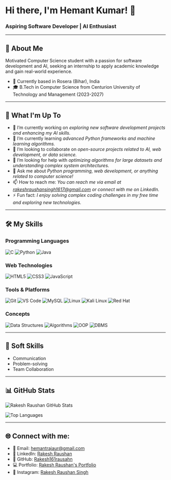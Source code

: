 # Hi there, I'm Hemant Kumar! 👋

### Aspiring Software Developer | AI Enthusiast

---

## 🚀 About Me

Motivated Computer Science student with a passion for software development and AI, seeking an internship to apply academic knowledge and gain real-world experience.

- 📍 Currently based in Rosera (Bihar), India
- 🎓 B.Tech in Computer Science from Centurion University of Technology and Management (2023-2027)

---

## 🚀 What I'm Up To

- 🔭 I’m currently working on *exploring new software development projects and enhancing my AI skills.*
- 🌱 I’m currently learning *advanced Python frameworks and machine learning algorithms.*
- 👯 I’m looking to collaborate on *open-source projects related to AI, web development, or data science.*
- 🤔 I’m looking for help with *optimizing algorithms for large datasets and understanding complex system architectures.*
- 💬 Ask me about *Python programming, web development, or anything related to computer science!*
- 📫 How to reach me: *You can reach me via email at rakeshraushansingh1617@gmail.com or connect with me on LinkedIn.*
- ⚡ Fun fact: *I enjoy solving complex coding challenges in my free time and exploring new technologies.*

---

## 🛠 My Skills




### Programming Languages

![C](https://img.shields.io/badge/C-00599C?style=for-the-badge&logo=c&logoColor=white)
![Python](https://img.shields.io/badge/Python-3776AB?style=for-the-badge&logo=python&logoColor=white)
![Java](https://img.shields.io/badge/Java-007396?style=for-the-badge&logo=java&logoColor=white)

### Web Technologies

![HTML5](https://img.shields.io/badge/HTML5-E34F26?style=for-the-badge&logo=html5&logoColor=white)
![CSS3](https://img.shields.io/badge/CSS3-1572B6?style=for-the-badge&logo=css3&logoColor=white)
![JavaScript](https://img.shields.io/badge/JavaScript-F7DF1E?style=for-the-badge&logo=javascript&logoColor=black)

### Tools & Platforms

![Git](https://img.shields.io/badge/Git-F05032?style=for-the-badge&logo=git&logoColor=white)
![VS Code](https://img.shields.io/badge/VS%20Code-007ACC?style=for-the-badge&logo=visual-studio-code&logoColor=white)
![MySQL](https://img.shields.io/badge/MySQL-4479A1?style=for-the-badge&logo=mysql&logoColor=white)
![Linux](https://img.shields.io/badge/Linux-FCC624?style=for-the-badge&logo=linux&logoColor=black)
![Kali Linux](https://img.shields.io/badge/Kali%20Linux-557C94?style=for-the-badge&logo=kali-linux&logoColor=white)
![Red Hat](https://img.shields.io/badge/Red%20Hat-EE0000?style=for-the-badge&logo=red-hat&logoColor=white)

### Concepts

![Data Structures](https://img.shields.io/badge/Data%20Structures-orange?style=for-the-badge)
![Algorithms](https://img.shields.io/badge/Algorithms-blue?style=for-the-badge)
![OOP](https://img.shields.io/badge/OOP-green?style=for-the-badge)
![DBMS](https://img.shields.io/badge/DBMS-red?style=for-the-badge)

---

## 🤝 Soft Skills

- Communication
- Problem-solving
- Team Collaboration

---

## 📊 GitHub Stats

![Rakesh Raushan GitHub Stats](https://github-readme-stats.vercel.app/api?username=Rakesh161rausahn&show_icons=true&theme=dark)

![Top Languages](https://github-readme-stats.vercel.app/api/top-langs/?username=Rakesh161rausahn&layout=compact&theme=dark)

---

## 🌐 Connect with me:

- 📧 Email: hemantrajaur@gmail.com
- 💼 LinkedIn: [Rakesh Raushan](https://www.linkedin.com/in/rakesh-raushan-7405ab327)
- 🐙 GitHub: [Rakesh161rausahn](https://github.com/Hemant230101120220)
- 💻 Portfolio: [Rakesh Raushan's Portfolio](https://rakeshraushan16.github.io/rakeshraushan/)
- 📸 Instagram: [Rakesh Raushan Singh](https://www.instagram.com/_rakesh_raushan_singh/?utm_source=ig_web_button_share_sheet)

